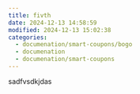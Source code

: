 ```yaml
---
title: fivth
date: 2024-12-13 14:58:59
modified: 2024-12-13 15:02:38
categories:
  - documenation/smart-coupons/bogo
  - documenation
  - documenation/smart-coupons
---
```



<!-- wp:paragraph -->
<p>sadfvsdkjdas</p>
<!-- /wp:paragraph -->

<!-- wp:paragraph -->
<p></p>
<!-- /wp:paragraph -->